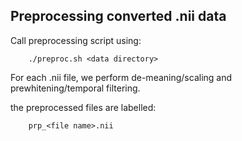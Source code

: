 ## Preprocessing converted .nii data

Call preprocessing script using:

        ./preproc.sh <data directory>

For each .nii file, we perform de-meaning/scaling and prewhitening/temporal
filtering.

the preprocessed files are labelled: 

        prp_<file name>.nii